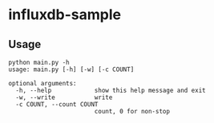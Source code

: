 # influxdb-sample

## Usage

```commandline
python main.py -h
usage: main.py [-h] [-w] [-c COUNT]

optional arguments:
  -h, --help            show this help message and exit
  -w, --write           write
  -c COUNT, --count COUNT
                        count, 0 for non-stop
```